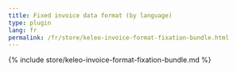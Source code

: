 ```yaml
---
title: Fixed invoice data format (by language)
type: plugin
lang: fr
permalink: /fr/store/keleo-invoice-format-fixation-bundle.html
---
```


{% include store/keleo-invoice-format-fixation-bundle.md %}
